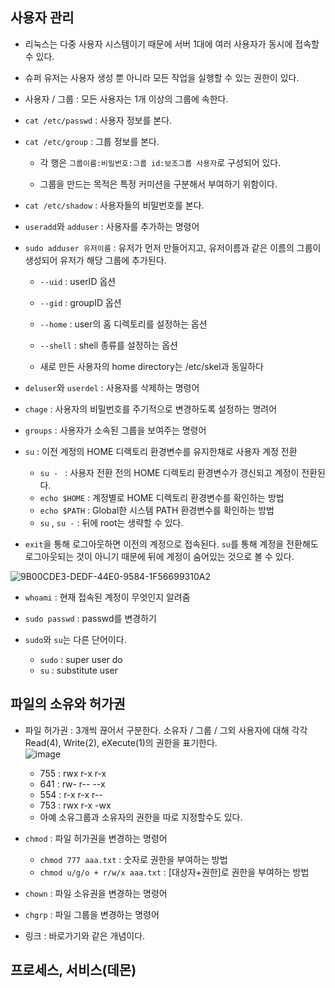 
## 사용자 관리
- 리눅스는 다중 사용자 시스템이기 때문에 서버 1대에 여러 사용자가 동시에 접속할 수 있다.

- 슈퍼 유저는 사용자 생성 뿐 아니라 모든 작업을 실행할 수 있는 권한이 있다. 

- 사용자 / 그룹 : 모든 사용자는 1개 이상의 그룹에 속한다. 

- `cat /etc/passwd` : 사용자 정보를 본다.

- `cat /etc/group` : 그룹 정보를 본다.

  - 각 행은 `그룹이름:비밀번호:그룹 id:보조그룹 사용자`로 구성되어 있다. 
  
  - 그룹을 만드는 목적은 특정 커미션을 구분해서 부여하기 위함이다. 

- `cat /etc/shadow` : 사용자들의 비밀번호를 본다.

- `useradd`와 `adduser` : 사용자를 추가하는 명령어

- `sudo adduser 유저이름` : 유저가 먼저 만들어지고, 유저이름과 같은 이름의 그룹이 생성되어 유저가 해당 그룹에 추가된다. 
  
  - `--uid` : userID 옵션
  
  - `--gid` : groupID 옵션
  
  - `--home` : user의 홈 디렉토리를 설정하는 옵션
  
  - `--shell` : shell 종류를 설정하는 옵션

  - 새로 만든 사용자의 home directory는 /etc/skel과 동일하다
    
- `deluser`와 `userdel` : 사용자를 삭제하는 명령어

- `chage` : 사용자의 비밀번호를 주기적으로 변경하도록 설정하는 명려어

- `groups` : 사용자가 소속된 그룹을 보여주는 명령어


- `su` : 이전 계정의 HOME 디렉토리 환경변수를 유지한채로 사용자 계정 전환
  - `su - ` :  사용자 전환 전의 HOME 디렉토리 환경변수가 갱신되고 계정이 전환된다. 
  - `echo $HOME` : 계정별로 HOME 디렉토리 환경변수를 확인하는 방법
  - `echo $PATH` : Global한 시스템 PATH 환경변수를 확인하는 방법
  - `su` , `su -` : 뒤에 root는 생략할 수 있다.  
  
- `exit`을 통해 로그아웃하면 이전의 계정으로 접속된다. `su`를 통해 계정을 전환해도 로그아웃되는 것이 아니기 때문에 뒤에 계정이 숨어있는 것으로 볼 수 있다. 

![9B00CDE3-DEDF-44E0-9584-1F56699310A2](https://user-images.githubusercontent.com/77392444/113230215-7f835400-92d3-11eb-8eab-7b153ce29726.jpeg)


- `whoami` : 현재 접속된 계정이 무엇인지 알려줌

- `sudo passwd` : passwd를 변경하기

- `sudo`와 `su`는 다른 단어이다.
    - `sudo` : super user do
    - `su` : substitute user


## 파일의 소유와 허가권

- 파일 허가권 : 3개씩 끊어서 구분한다. 소유자 / 그룹 / 그외 사용자에 대해 각각 Read(4), Write(2), eXecute(1)의 권한을 표기한다. <br>
  ![image](https://user-images.githubusercontent.com/77392444/113228610-35e53a00-92d0-11eb-86ae-abb08bc0cf90.png)
  - 755 : rwx r-x r-x
  - 641 : rw- r-- --x
  - 554 : r-x r-x r--
  - 753 : rwx r-x -wx
  - 아예 소유그룹과 소유자의 권한을 따로 지정할수도 있다.

- `chmod` : 파일 허가권을 변경하는 명령어
  - `chmod 777 aaa.txt` : 숫자로 권한을 부여하는 방법
  - `chmod u/g/o + r/w/x aaa.txt` : [대상자+권한]로 권한을 부여하는 방법


- `chown` : 파일 소유권을 변경하는 명령어

- `chgrp` : 파일 그룹을 변경하는 명령어

- 링크 : 바로가기와 같은 개념이다.

## 프로세스, 서비스(데몬)
